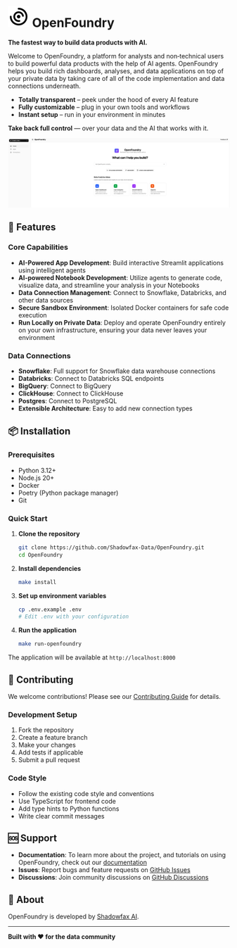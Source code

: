 # ![OpenFoundry Logo](frontend/public/arcs.svg) OpenFoundry
**The fastest way to build data products with AI.**

Welcome to OpenFoundry, a platform for analysts and non‑technical users to build powerful data products with the help of AI agents. OpenFoundry helps you build rich dashboards, analyses, and data applications on top of your private data by taking care of all of the code implementation and data connections underneath.

- **Totally transparent** – peek under the hood of every AI feature
- **Fully customizable** – plug in your own tools and workflows
- **Instant setup** – run in your environment in minutes

**Take back full control** — over your data and the AI that works with it.

![Landing-Page](docs/static/img/openfoundry-home.png)

## 🚀 Features

### Core Capabilities
- **AI-Powered App Development**: Build interactive Streamlit applications using intelligent agents
- **AI-powered Notebook Development**: Utilize agents to generate code, visualize data, and streamline your analysis in your Notebooks
- **Data Connection Management**: Connect to Snowflake, Databricks, and other data sources
- **Secure Sandbox Environment**: Isolated Docker containers for safe code execution
- **Run Locally on Private Data**: Deploy and operate OpenFoundry entirely on your own infrastructure, ensuring your data never leaves your environment

### Data Connections
- **Snowflake**: Full support for Snowflake data warehouse connections
- **Databricks**: Connect to Databricks SQL endpoints
- **BigQuery**: Connect to BigQuery
- **ClickHouse**: Connect to ClickHouse
- **Postgres**: Connect to PostgreSQL
- **Extensible Architecture**: Easy to add new connection types

## 📦 Installation

### Prerequisites
- Python 3.12+
- Node.js 20+
- Docker
- Poetry (Python package manager)
- Git

### Quick Start

1. **Clone the repository**
   ```bash
   git clone https://github.com/Shadowfax-Data/OpenFoundry.git
   cd OpenFoundry
   ```

2. **Install dependencies**
   ```bash
   make install
   ```

3. **Set up environment variables**
   ```bash
   cp .env.example .env
   # Edit .env with your configuration
   ```

4. **Run the application**
   ```bash
   make run-openfoundry
   ```

The application will be available at `http://localhost:8000`

## 🤝 Contributing

We welcome contributions! Please see our [Contributing Guide](CONTRIBUTING.md) for details.

### Development Setup
1. Fork the repository
2. Create a feature branch
3. Make your changes
4. Add tests if applicable
5. Submit a pull request

### Code Style
- Follow the existing code style and conventions
- Use TypeScript for frontend code
- Add type hints to Python functions
- Write clear commit messages

## 🆘 Support

- **Documentation**: To learn more about the project, and tutorials on using OpenFoundry, check out our [documentation](https://shadowfax-data.github.io/OpenFoundry/)
- **Issues**: Report bugs and feature requests on [GitHub Issues](https://github.com/Shadowfax-Data/OpenFoundry/issues)
- **Discussions**: Join community discussions on [GitHub Discussions](https://github.com/Shadowfax-Data/OpenFoundry/discussions)

## 🏢 About

OpenFoundry is developed by [Shadowfax AI](mailto:founders@shadowfaxdata.com).

---

**Built with ❤️ for the data community**
